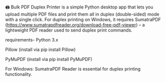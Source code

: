 🖨️ Bulk PDF Duplex Printer is a simple Python  desktop app that lets you upload multiple PDF files and print them all in duplex (double-sided) mode with a single click. For duplex printing on Windows, it requires SumatraPDF (https://www.sumatrapdfreader.org/download-free-pdf-viewer) – a lightweight PDF reader used to send duplex print commands.

requirements-
Python 3.x

Pillow (install via pip install Pillow)

PyMuPDF (install via pip install PyMuPDF)

For Windows: SumatraPDF Reader is essential for duplex printing functionality.
